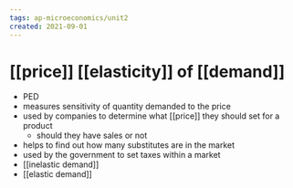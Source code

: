 ```yaml
---
tags: ap-microeconomics/unit2 
created: 2021-09-01
---
```


# [[price]] [[elasticity]] of [[demand]]

- PED
- measures sensitivity of quantity demanded to the price
- used by companies to determine what [[price]] they should set for a product
	- should they have sales or not
- helps to find out how many substitutes are in the market
- used by the government to set taxes within a market
- [[inelastic demand]]
- [[elastic demand]] 
